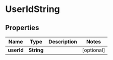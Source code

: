 

# UserIdString


## Properties

| Name | Type | Description | Notes |
|------------ | ------------- | ------------- | -------------|
|**userId** | **String** |  |  [optional] |



